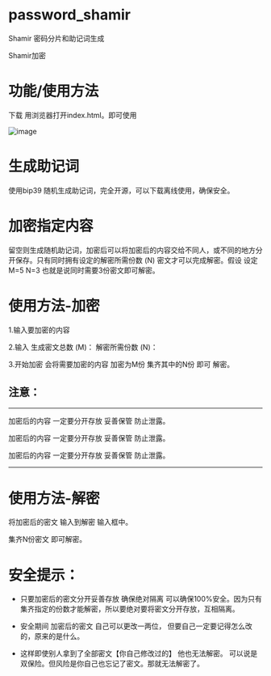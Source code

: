 # password_shamir
Shamir 密码分片和助记词生成

Shamir加密

# 功能/使用方法

下载 用浏览器打开index.html。即可使用

![image](https://github.com/user-attachments/assets/114090c7-17d7-4405-8e79-6259f83689a4)



# 生成助记词

使用bip39 随机生成助记词，完全开源，可以下载离线使用，确保安全。

# 加密指定内容

留空则生成随机助记词，加密后可以将加密后的内容交给不同人，或不同的地方分开保存。只有同时拥有设定的解密所需份数 (N) 密文才可以完成解密。假设 设定M=5 N=3 也就是说同时需要3份密文即可解密。

# 使用方法-加密

1.输入要加密的内容

2.输入 生成密文总数 (M)： 解密所需份数 (N)：

3.开始加密  会将需要加密的内容 加密为M份 集齐其中的N份 即可 解密。

## 注意：

---

加密后的内容 一定要分开存放 妥善保管 防止泄露。

加密后的内容 一定要分开存放 妥善保管 防止泄露。

加密后的内容 一定要分开存放 妥善保管 防止泄露。

---

# 使用方法-解密

将加密后的密文 输入到解密 输入框中。

集齐N份密文 即可解密。


# 安全提示：

- 只要加密后的密文分开妥善存放  确保绝对隔离  可以确保100%安全。因为只有集齐指定的份数才能解密，所以要绝对要将密文分开存放，互相隔离。

- 安全期间 加密后的密文 自己可以更改一两位，  但要自己一定要记得怎么改的，原来的是什么。
  
- 这样即使别人拿到了全部密文【你自己修改过的】 他也无法解密。 可以说是双保险。但风险是你自己也忘记了密文。那就无法解密了。
